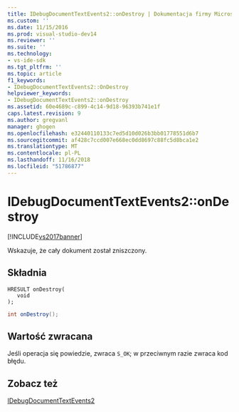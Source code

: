 ```yaml
---
title: IDebugDocumentTextEvents2::onDestroy | Dokumentacja firmy Microsoft
ms.custom: ''
ms.date: 11/15/2016
ms.prod: visual-studio-dev14
ms.reviewer: ''
ms.suite: ''
ms.technology:
- vs-ide-sdk
ms.tgt_pltfrm: ''
ms.topic: article
f1_keywords:
- IDebugDocumentTextEvents2::OnDestroy
helpviewer_keywords:
- IDebugDocumentTextEvents2::onDestroy
ms.assetid: 60e4689c-c899-4c14-9d18-96393b741e1f
caps.latest.revision: 9
ms.author: gregvanl
manager: ghogen
ms.openlocfilehash: e32440110133c7ed5d10d026b3bb01778551d6b7
ms.sourcegitcommit: af428c7ccd007e668ec0dd8697c88fc5d8bca1e2
ms.translationtype: MT
ms.contentlocale: pl-PL
ms.lasthandoff: 11/16/2018
ms.locfileid: "51786877"
---
```

# <a name="idebugdocumenttextevents2ondestroy"></a>IDebugDocumentTextEvents2::onDestroy
[!INCLUDE[vs2017banner](../../../includes/vs2017banner.md)]

Wskazuje, że cały dokument został zniszczony.  
  
## <a name="syntax"></a>Składnia  
  
```cpp#  
HRESULT onDestroy(   
   void   
);  
```  
  
```csharp  
int onDestroy();  
```  
  
## <a name="return-value"></a>Wartość zwracana  
 Jeśli operacja się powiedzie, zwraca `S_OK`; w przeciwnym razie zwraca kod błędu.  
  
## <a name="see-also"></a>Zobacz też  
 [IDebugDocumentTextEvents2](../../../extensibility/debugger/reference/idebugdocumenttextevents2.md)

